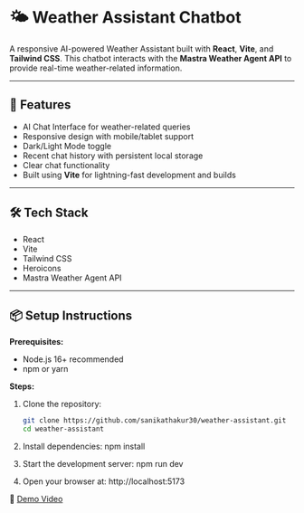 # 🌤️ Weather Assistant Chatbot

A responsive AI-powered Weather Assistant built with **React**, **Vite**, and **Tailwind CSS**. This chatbot interacts with the **Mastra Weather Agent API** to provide real-time weather-related information.

---

## 🚀 Features

- AI Chat Interface for weather-related queries
- Responsive design with mobile/tablet support
- Dark/Light Mode toggle
- Recent chat history with persistent local storage
- Clear chat functionality
- Built using **Vite** for lightning-fast development and builds

---

## 🛠️ Tech Stack

- React
- Vite
- Tailwind CSS
- Heroicons
- Mastra Weather Agent API

---

## 📦 Setup Instructions

**Prerequisites:**

- Node.js 16+ recommended
- npm or yarn

**Steps:**

1. Clone the repository:
   ```bash
   git clone https://github.com/sanikathakur30/weather-assistant.git
   cd weather-assistant
   ```
2. Install dependencies: npm install

3. Start the development server: npm run dev

4. Open your browser at: http://localhost:5173

🎥 [Demo Video](https://drive.google.com/file/d/10tRk25AHBnor1PDKLPNb6FzRVxLNGzzz/view?usp=drive_link)
